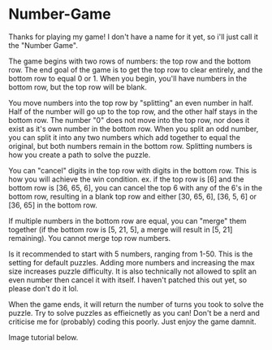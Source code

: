 # Number-Game

Thanks for playing my game! I don't have a name for it yet, so i'll just call it the "Number Game".

The game begins with two rows of numbers: the top row and the bottom row. The end goal of the game is to get the top row to clear entirely, and the bottom row to equal 0 or 1.
When you begin, you'll have numbers in the bottom row, but the top row will be blank.

You move numbers into the top row by "splitting" an even number in half. Half of the number will go up to the top row, and the other half stays in the bottom row. The number "0" does not move into the top row, nor does it exist as it's own number in the bottom row. When you split an odd number, you can split it into any two numbers which add together to equal the original, but both numbers remain in the bottom row. Splitting numbers is how you create a path to solve the puzzle.

You can "cancel" digits in the top row with digits in the bottom row. This is how you will achieve the win condition.
  ex. if the top row is [6] and the bottom row is [36, 65, 6], you can cancel the top 6 with any of the 6's in the bottom row, resulting in a blank top row and either [30, 65, 6], [36, 5, 6] or [36, 65] in the bottom row.
  
If multiple numbers in the bottom row are equal, you can "merge" them together (if the bottom row is [5, 21, 5], a merge will result in [5, 21] remaining). You cannot merge top row numbers.

Is it recommended to start with 5 numbers, ranging from 1-50. This is the setting for default puzzles. Adding more numbers and increasing the max size increases puzzle difficulty. It is also technically not allowed to split an even number then cancel it with itself. I haven't patched this out yet, so please don't do it lol.

When the game ends, it will return the number of turns you took to solve the puzzle. Try to solve puzzles as effieicnetly as you can!
Don't be a nerd and criticise me for (probably) coding this poorly. Just enjoy the game damnit.

Image tutorial below.
